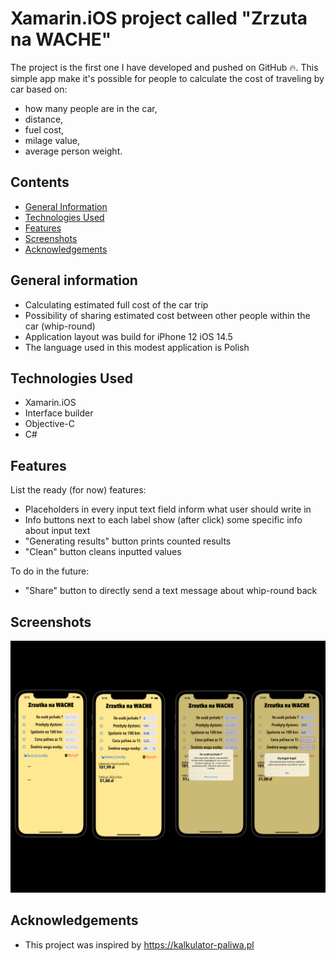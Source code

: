 # Xamarin.iOS project called "Zrzuta na WACHE"
The project is the first one I have developed and pushed on GitHub 🔥. This simple app make it's possible for people to calculate the cost of traveling by car based on: 
- how many people are in the car,
- distance,
- fuel cost,
- milage value,
- average person weight. 

## Contents
* [General Information](#general-information)
* [Technologies Used](#technologies-used)
* [Features](#features)
* [Screenshots](#screenshots)
* [Acknowledgements](#acknowledgements)

## General information
- Calculating estimated full cost of the car trip
- Possibility of sharing estimated cost between other people within the car (whip-round)
- Application layout was build for iPhone 12 iOS 14.5
- The language used in this modest application is Polish

## Technologies Used
- Xamarin.iOS 
- Interface builder
- Objective-C
- C#

## Features
List the ready (for now) features:
- Placeholders in every input text field inform what user should write in
- Info buttons next to each label show (after click) some specific info about input text 
- "Generating results" button prints counted results
- "Clean" button cleans inputted values

To do in the future:
- "Share" button to directly send a text message about whip-round back

## Screenshots
![Example screenshot](./app_views.png)

## Acknowledgements 
- This project was inspired by https://kalkulator-paliwa.pl 
